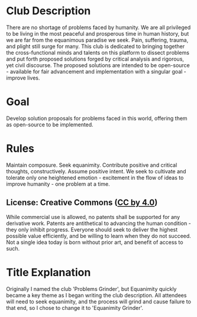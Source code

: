 # Club Description

There are no shortage of problems faced by humanity. We are all privileged to be living in the most peaceful and prosperous time in human history, but we are far from the equanimous paradise we seek. Pain, suffering, trauma, and plight still surge for many. This club is dedicated to bringing together the cross-functional minds and talents on this platform to dissect problems and put forth proposed solutions forged by critical analysis and rigorous, yet civil discourse. The proposed solutions are intended to be open-source - available for fair advancement and implementation with a singular goal - improve lives.  

# Goal

Develop solution proposals for problems faced in this world, offering them as open-source to be implemented.

# Rules

Maintain composure. Seek equanimity. Contribute positive and critical thoughts, constructively.
Assume positive intent. We seek to cultivate and tolerate only one heightened emotion - excitement in the flow of ideas to improve humanity - one problem at a time.

## License: Creative Commons ([CC by 4.0](https://creativecommons.org/licenses/by/4.0/))

While commercial use is allowed, no patents shall be supported for any derivative work. Patents are antithetical to advancing the human condition - they only inhibit progress. Everyone should seek to deliver the highest possible value efficiently, and be willing to learn when they do not succeed. Not a single idea today is born without prior art, and benefit of access to such.

# Title Explanation

Originally I named the club 'Problems Grinder', but Equanimity quickly became a key theme as I began writing the club description. All attendees will need to seek equanimity, and the process will grind and cause failure to that end, so I chose to change it to 'Equanimity Grinder'. 

